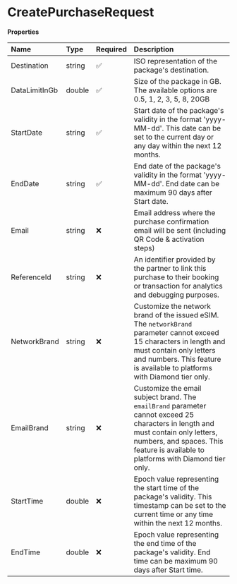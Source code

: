 # CreatePurchaseRequest

**Properties**

| Name          | Type   | Required | Description                                                                                                                                                                                                                  |
| :------------ | :----- | :------- | :--------------------------------------------------------------------------------------------------------------------------------------------------------------------------------------------------------------------------- |
| Destination   | string | ✅       | ISO representation of the package's destination.                                                                                                                                                                             |
| DataLimitInGb | double | ✅       | Size of the package in GB. The available options are 0.5, 1, 2, 3, 5, 8, 20GB                                                                                                                                                |
| StartDate     | string | ✅       | Start date of the package's validity in the format 'yyyy-MM-dd'. This date can be set to the current day or any day within the next 12 months.                                                                               |
| EndDate       | string | ✅       | End date of the package's validity in the format 'yyyy-MM-dd'. End date can be maximum 90 days after Start date.                                                                                                             |
| Email         | string | ❌       | Email address where the purchase confirmation email will be sent (including QR Code & activation steps)                                                                                                                      |
| ReferenceId   | string | ❌       | An identifier provided by the partner to link this purchase to their booking or transaction for analytics and debugging purposes.                                                                                            |
| NetworkBrand  | string | ❌       | Customize the network brand of the issued eSIM. The `networkBrand` parameter cannot exceed 15 characters in length and must contain only letters and numbers. This feature is available to platforms with Diamond tier only. |
| EmailBrand    | string | ❌       | Customize the email subject brand. The `emailBrand` parameter cannot exceed 25 characters in length and must contain only letters, numbers, and spaces. This feature is available to platforms with Diamond tier only.       |
| StartTime     | double | ❌       | Epoch value representing the start time of the package's validity. This timestamp can be set to the current time or any time within the next 12 months.                                                                      |
| EndTime       | double | ❌       | Epoch value representing the end time of the package's validity. End time can be maximum 90 days after Start time.                                                                                                           |

